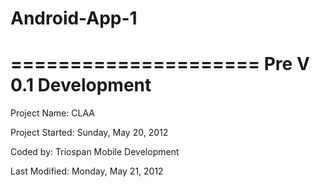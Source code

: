 Android-App-1
=============


=====================
Pre V 0.1 Development
=====================

Project Name:     CLAA

Project Started:  Sunday, May 20, 2012

Coded by:         Triospan Mobile Development

Last Modified:    Monday, May 21, 2012